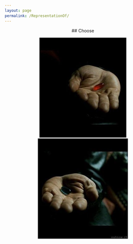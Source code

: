 ```yaml
---
layout: page
permalink: /RepresentationOf/
---
```



<center> ## Choose <c/enter>

<a href="http://ww3.unipark.de/uc/CDS/6d56/" ><img src="/images/red pill.png" alt="Bild"/></a>
<a href="http://ww3.unipark.de/uc/CDS/5c4b/" ><img src="/images/blue pill.png" alt="Bild"/></a>